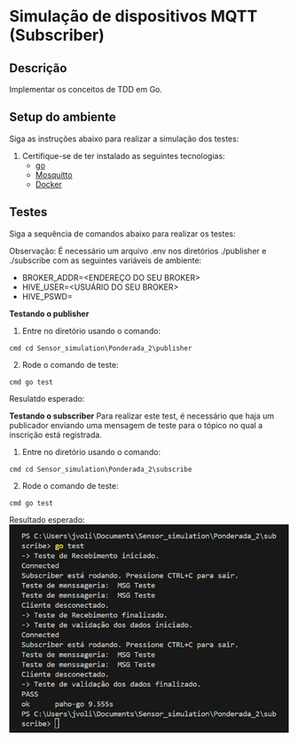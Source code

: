 # Simulação de dispositivos MQTT (Subscriber)


## Descrição
Implementar os conceitos de TDD em Go.

## Setup do ambiente 

Siga as instruções abaixo para realizar a simulação dos testes:

1. Certifique-se de ter instalado as seguintes tecnologias: 
   - [go](https://rmnicola.github.io/m9-ec-encontros/go)
   - [Mosquitto](https://mosquitto.org)
   - [Docker](https://www.docker.com/get-started/)



## Testes 

Siga a sequência de comandos abaixo para realizar os testes:

Observação: É necessário um arquivo .env nos diretórios ./publisher e ./subscribe com as seguintes variáveis de ambiente:
- BROKER_ADDR=<ENDEREÇO DO SEU BROKER>
- HIVE_USER=<USUÁRIO DO SEU BROKER>
- HIVE_PSWD=<SENHA DO SEU BROKER>

**Testando o publisher**

1. Entre no diretório usando o comando:
```
cmd cd Sensor_simulation\Ponderada_2\publisher
```

2. Rode o comando de teste:
```
cmd go test
```

Resulatdo esperado:



**Testando o subscriber**
Para realizar este test, é necessário que haja um publicador enviando uma mensagem de teste para o tópico no qual a inscrição está registrada.

1. Entre no diretório usando o comando:
```
cmd cd Sensor_simulation\Ponderada_2\subscribe
```

2. Rode o comando de teste:
```
cmd go test
```
Resultado esperado:
<br>
![img alt](/Ponderada_2/static/subPrint.png)
